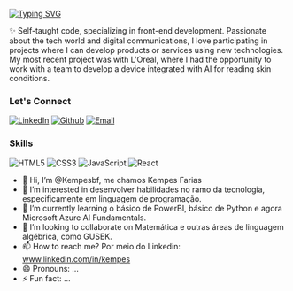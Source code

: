 
[![Typing SVG](https://readme-typing-svg.herokuapp.com?font=Segoe+UI&weight=800&size=30&duration=4000&pause=1000&color=663399&center=true&vCenter=true&width=1000&lines=Welcome+to+Pamela+Zuni's+Profile)](https://git.io/typing-svg)

✨ Self-taught code, specializing in front-end development. Passionate about the tech world and digital communications, I love participating in projects where I can develop products or services using new technologies. My most recent project was with L'Oreal, where I had the opportunity to work with a team to develop a device integrated with AI for reading skin conditions.

### Let's Connect

[![LinkedIn](https://img.shields.io/badge/LinkedIn-000?style=for-the-badge&logo=linkedin&logoColor=0E76A8)](https://www.linkedin.com/in/https://www.linkedin.com/in/pamelarodriguesqueiroz/)
[![Github](https://img.shields.io/badge/Github-000?style=for-the-badge&logo=github&logoColor=0E76A8)](https://www.linkedin.com/in/https://www.linkedin.com/in/pamelarodriguesqueiroz/PamelaZuni)
[![Email](https://img.shields.io/badge/Gmail-000?style=for-the-badge&logo=gmail&logoColor=red)](https://mail.google.com/mail/u/1/#inbox?compose=GTvVlcRzCbcgmKLSNfVcDwDjcVTLlpxNxczrtjfBbDhnThLrWDSfptBMGXjbplsWDtWcNkgCXqRJF)

### Skills
![HTML5](https://img.shields.io/badge/HTML5-000?style=for-the-badge&logo=html5)
![CSS3](https://img.shields.io/badge/CSS3-000?style=for-the-badge&logo=css3&logoColor=264CE4)
![JavaScript](https://img.shields.io/badge/JavaScript-000?style=for-the-badge&logo=javascript)
![React](https://img.shields.io/badge/React-000?style=for-the-badge&logo=react)





- 👋 Hi, I’m @Kempesbf, me chamos Kempes Farias
- 👀 I’m interested in desenvolver habilidades no ramo da tecnologia, especificamente em linguagem de programação.
- 🌱 I’m currently learning o básico de PowerBI, básico de Python e agora Microsoft Azure AI Fundamentals.
- 💞️ I’m looking to collaborate on Matemática e outras áreas de linguagem algébrica, como GUSEK.
- 📫 How to reach me? Por meio do Linkedin: www.linkedin.com/in/kempes
- 😄 Pronouns: ...
- ⚡ Fun fact: ...

<!---
Kempesbf/Kempesbf is a ✨ special ✨ repository because its `README.md` (this file) appears on your GitHub profile.
You can click the Preview link to take a look at your changes.
--->
